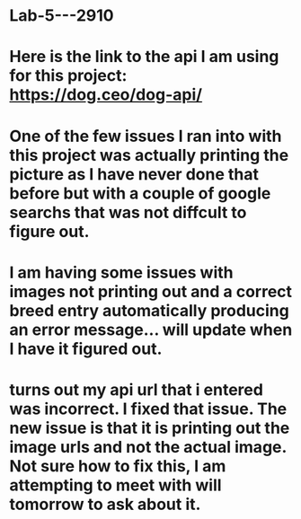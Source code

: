 # Lab-5---2910
# Here is the link to the api I am using for this project: https://dog.ceo/dog-api/

# One of the few issues I ran into with this project was actually printing the picture as I have never done that before but with a couple of google searchs that was not diffcult to figure out. 

# I am having some issues with images not printing out and a correct breed entry automatically producing an error message... will update when I have it figured out. 

# turns out my api url that i entered was incorrect. I fixed that issue. The new issue is that it is printing out the image urls and not the actual image. Not sure how to fix this, I am attempting to meet with will tomorrow to ask about it. 
